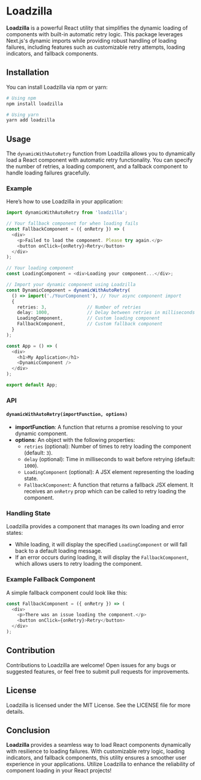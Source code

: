 # Loadzilla

**Loadzilla** is a powerful React utility that simplifies the dynamic loading of components with built-in automatic retry logic. This package leverages Next.js's dynamic imports while providing robust handling of loading failures, including features such as customizable retry attempts, loading indicators, and fallback components.

## Installation

You can install Loadzilla via npm or yarn:

```bash
# Using npm
npm install loadzilla

# Using yarn
yarn add loadzilla
```

## Usage

The `dynamicWithAutoRetry` function from Loadzilla allows you to dynamically load a React component with automatic retry functionality. You can specify the number of retries, a loading component, and a fallback component to handle loading failures gracefully.

### Example

Here’s how to use Loadzilla in your application:

```typescript
import dynamicWithAutoRetry from 'loadzilla';

// Your fallback component for when loading fails
const FallbackComponent = ({ onRetry }) => (
  <div>
    <p>Failed to load the component. Please try again.</p>
    <button onClick={onRetry}>Retry</button>
  </div>
);

// Your loading component
const LoadingComponent = <div>Loading your component...</div>;

// Import your dynamic component using Loadzilla
const DynamicComponent = dynamicWithAutoRetry(
  () => import('./YourComponent'), // Your async component import
  {
    retries: 3,               // Number of retries
    delay: 1000,              // Delay between retries in milliseconds
    LoadingComponent,         // Custom loading component
    FallbackComponent,        // Custom fallback component
  }
);

const App = () => (
  <div>
    <h1>My Application</h1>
    <DynamicComponent />
  </div>
);

export default App;
```

### API

#### `dynamicWithAutoRetry(importFunction, options)`

- **importFunction**: A function that returns a promise resolving to your dynamic component.
- **options**: An object with the following properties:
  - `retries` (optional): Number of times to retry loading the component (default: `3`).
  - `delay` (optional): Time in milliseconds to wait before retrying (default: `1000`).
  - `LoadingComponent` (optional): A JSX element representing the loading state.
  - `FallbackComponent`: A function that returns a fallback JSX element. It receives an `onRetry` prop which can be called to retry loading the component.

### Handling State

Loadzilla provides a component that manages its own loading and error states:

- While loading, it will display the specified `LoadingComponent` or will fall back to a default loading message.
- If an error occurs during loading, it will display the `FallbackComponent`, which allows users to retry loading the component.

### Example Fallback Component

A simple fallback component could look like this:

```typescript
const FallbackComponent = ({ onRetry }) => (
  <div>
    <p>There was an issue loading the component.</p>
    <button onClick={onRetry}>Retry</button>
  </div>
);
```

## Contribution

Contributions to Loadzilla are welcome! Open issues for any bugs or suggested features, or feel free to submit pull requests for improvements.

## License

Loadzilla is licensed under the MIT License. See the LICENSE file for more details.

## Conclusion

**Loadzilla** provides a seamless way to load React components dynamically with resilience to loading failures. With customizable retry logic, loading indicators, and fallback components, this utility ensures a smoother user experience in your applications. Utilize Loadzilla to enhance the reliability of component loading in your React projects!
